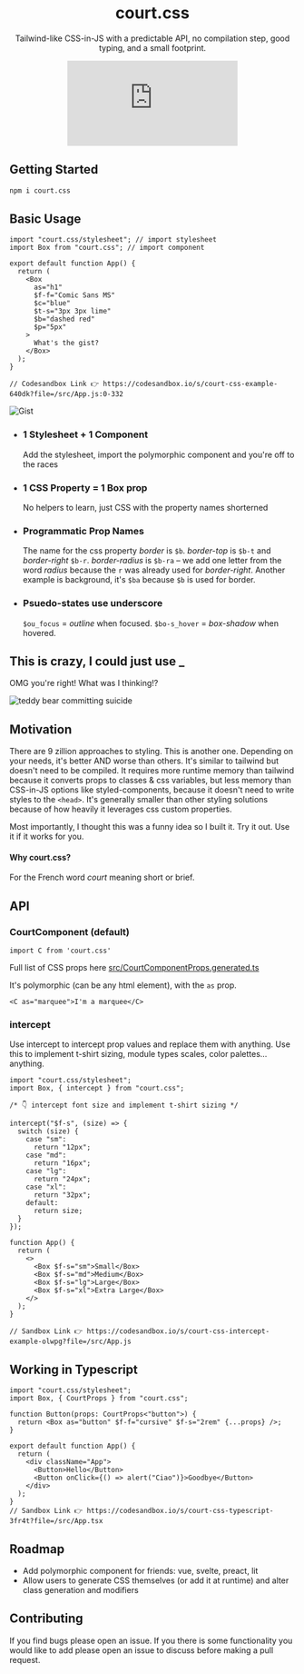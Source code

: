 <div align="center">
  
# court.css

Tailwind-like CSS-in-JS with a predictable API, no compilation step, good typing, and a small footprint.

![npm](https://img.shields.io/npm/v/court.css)

</div>

## Getting Started

```bash
npm i court.css
```

## Basic Usage
```tsx
import "court.css/stylesheet"; // import stylesheet
import Box from "court.css"; // import component

export default function App() {
  return (
    <Box
      as="h1"
      $f-f="Comic Sans MS"
      $c="blue"
      $t-s="3px 3px lime"
      $b="dashed red"
      $p="5px"
    >
      What's the gist?
    </Box>
  );
}

// Codesandbox Link 👉 https://codesandbox.io/s/court-css-example-640dk?file=/src/App.js:0-332
```

![Gist](https://i.ibb.co/dMbyLV2/Screen-Shot-2022-01-30-at-12-53-23-PM.png)

- ### 1 Stylesheet + 1 Component
  Add the stylesheet, import the polymorphic component and you're off to the races
- ### 1 CSS Property = 1 Box prop
  No helpers to learn, just CSS with the property names shorterned
- ### Programmatic Prop Names
  The name for the css property _border_ is `$b`. _border-top_ is `$b-t` and _border-right_ `$b-r`. _border-radius_ is `$b-ra` – we add one letter from the word _radius_ because the `r` was already used for _border-right_. Another example is background, it's `$ba` because `$b` is used for border.
- ### Psuedo-states use underscore
  `$ou_focus` = _outline_ when focused. `$bo-s_hover` = _box-shadow_ when hovered.

## This is crazy, I could just use **\_**

OMG you're right! What was I thinking!?

![teddy bear committing suicide](https://media0.giphy.com/media/vkwAeqMEUSaoU/giphy.gif?cid=ecf05e47ebd1a1jwry1bm2h6b354kegtp9poux67jg77vbfo&rid=giphy.gif&ct=g)

## Motivation

There are 9 zillion approaches to styling. This is another one. Depending on your needs, it's better AND worse than others. It's similar to tailwind but doesn't need to be compiled. It requires more runtime memory than tailwind because it converts props to classes & css variables, but less memory than CSS-in-JS options like styled-components, because it doesn't need to write styles to the `<head>`. It's generally smaller than other styling solutions because of how heavily it leverages css custom properties.

Most importantly, I thought this was a funny idea so I built it. Try it out. Use it if it works for you.

#### Why court.css?

For the French word _court_ meaning short or brief.

## API

### CourtComponent (default)

```
import C from 'court.css'
```
Full list of CSS props here [src/CourtComponentProps.generated.ts](src/CourtComponentProps.generated.ts)

It's polymorphic (can be any html element), with the `as` prop.
```
<C as="marquee">I'm a marquee</C>
```
### intercept

Use intercept to intercept prop values and replace them with anything. Use this to implement t-shirt sizing, module types scales, color palettes... anything.

```tsx
import "court.css/stylesheet";
import Box, { intercept } from "court.css";

/* 👇 intercept font size and implement t-shirt sizing */

intercept("$f-s", (size) => {
  switch (size) {
    case "sm":
      return "12px";
    case "md":
      return "16px";
    case "lg":
      return "24px";
    case "xl":
      return "32px";
    default:
      return size;
  }
});

function App() {
  return (
    <>
      <Box $f-s="sm">Small</Box>
      <Box $f-s="md">Medium</Box>
      <Box $f-s="lg">Large</Box>
      <Box $f-s="xl">Extra Large</Box>
    </>
  );
}

// Sandbox Link 👉 https://codesandbox.io/s/court-css-intercept-example-olwpg?file=/src/App.js
```

## Working in Typescript
```
import "court.css/stylesheet";
import Box, { CourtProps } from "court.css";

function Button(props: CourtProps<"button">) {
  return <Box as="button" $f-f="cursive" $f-s="2rem" {...props} />;
}

export default function App() {
  return (
    <div className="App">
      <Button>Hello</Button>
      <Button onClick={() => alert("Ciao")}>Goodbye</Button>
    </div>
  );
}
// Sandbox Link 👉 https://codesandbox.io/s/court-css-typescript-3fr4t?file=/src/App.tsx
```

## Roadmap

- Add polymorphic component for friends: vue, svelte, preact, lit
- Allow users to generate CSS themselves (or add it at runtime) and alter class generation and modifiers

## Contributing

If you find bugs please open an issue. If you there is some functionality you would like to add please open an issue to discuss before making a pull request.
